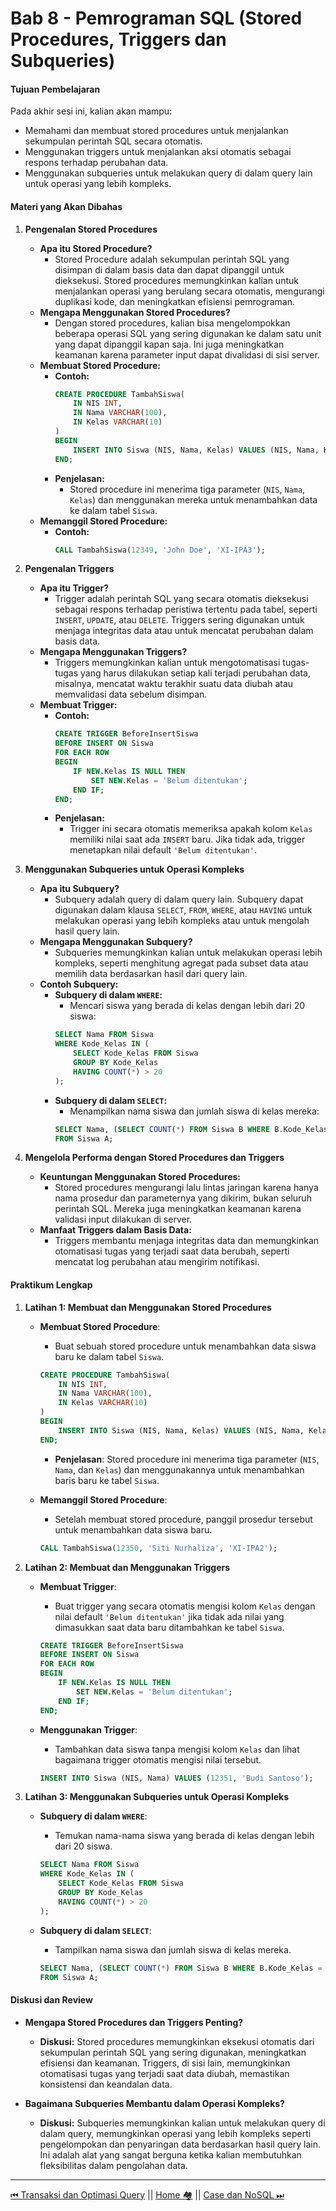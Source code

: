 # **Bab 8 - Pemrograman SQL (Stored Procedures, Triggers dan Subqueries)**
#### **Tujuan Pembelajaran**
Pada akhir sesi ini, kalian akan mampu:
- Memahami dan membuat stored procedures untuk menjalankan sekumpulan perintah SQL secara otomatis.
- Menggunakan triggers untuk menjalankan aksi otomatis sebagai respons terhadap perubahan data.
- Menggunakan subqueries untuk melakukan query di dalam query lain untuk operasi yang lebih kompleks.

#### **Materi yang Akan Dibahas**

1. **Pengenalan Stored Procedures**
   - **Apa itu Stored Procedure?**
     - Stored Procedure adalah sekumpulan perintah SQL yang disimpan di dalam basis data dan dapat dipanggil untuk dieksekusi. Stored procedures memungkinkan kalian untuk menjalankan operasi yang berulang secara otomatis, mengurangi duplikasi kode, dan meningkatkan efisiensi pemrograman.
   - **Mengapa Menggunakan Stored Procedures?**
     - Dengan stored procedures, kalian bisa mengelompokkan beberapa operasi SQL yang sering digunakan ke dalam satu unit yang dapat dipanggil kapan saja. Ini juga meningkatkan keamanan karena parameter input dapat divalidasi di sisi server.
   - **Membuat Stored Procedure:**
     - **Contoh:**
       ```sql
       CREATE PROCEDURE TambahSiswa(
           IN NIS INT,
           IN Nama VARCHAR(100),
           IN Kelas VARCHAR(10)
       )
       BEGIN
           INSERT INTO Siswa (NIS, Nama, Kelas) VALUES (NIS, Nama, Kelas);
       END;
       ```
     - **Penjelasan:**
       - Stored procedure ini menerima tiga parameter (`NIS`, `Nama`, `Kelas`) dan menggunakan mereka untuk menambahkan data ke dalam tabel `Siswa`.
   - **Memanggil Stored Procedure:**
     - **Contoh:**
       ```sql
       CALL TambahSiswa(12349, 'John Doe', 'XI-IPA3');
       ```

2. **Pengenalan Triggers**
   - **Apa itu Trigger?**
     - Trigger adalah perintah SQL yang secara otomatis dieksekusi sebagai respons terhadap peristiwa tertentu pada tabel, seperti `INSERT`, `UPDATE`, atau `DELETE`. Triggers sering digunakan untuk menjaga integritas data atau untuk mencatat perubahan dalam basis data.
   - **Mengapa Menggunakan Triggers?**
     - Triggers memungkinkan kalian untuk mengotomatisasi tugas-tugas yang harus dilakukan setiap kali terjadi perubahan data, misalnya, mencatat waktu terakhir suatu data diubah atau memvalidasi data sebelum disimpan.
   - **Membuat Trigger:**
     - **Contoh:**
       ```sql
       CREATE TRIGGER BeforeInsertSiswa
       BEFORE INSERT ON Siswa
       FOR EACH ROW
       BEGIN
           IF NEW.Kelas IS NULL THEN
               SET NEW.Kelas = 'Belum ditentukan';
           END IF;
       END;
       ```
     - **Penjelasan:**
       - Trigger ini secara otomatis memeriksa apakah kolom `Kelas` memiliki nilai saat ada `INSERT` baru. Jika tidak ada, trigger menetapkan nilai default `'Belum ditentukan'`.

3. **Menggunakan Subqueries untuk Operasi Kompleks**
   - **Apa itu Subquery?**
     - Subquery adalah query di dalam query lain. Subquery dapat digunakan dalam klausa `SELECT`, `FROM`, `WHERE`, atau `HAVING` untuk melakukan operasi yang lebih kompleks atau untuk mengolah hasil query lain.
   - **Mengapa Menggunakan Subquery?**
     - Subqueries memungkinkan kalian untuk melakukan operasi lebih kompleks, seperti menghitung agregat pada subset data atau memilih data berdasarkan hasil dari query lain.
   - **Contoh Subquery:**
     - **Subquery di dalam `WHERE`:**
       - Mencari siswa yang berada di kelas dengan lebih dari 20 siswa:
       ```sql
       SELECT Nama FROM Siswa
       WHERE Kode_Kelas IN (
           SELECT Kode_Kelas FROM Siswa
           GROUP BY Kode_Kelas
           HAVING COUNT(*) > 20
       );
       ```
     - **Subquery di dalam `SELECT`:**
       - Menampilkan nama siswa dan jumlah siswa di kelas mereka:
       ```sql
       SELECT Nama, (SELECT COUNT(*) FROM Siswa B WHERE B.Kode_Kelas = A.Kode_Kelas) AS Jumlah_Siswa
       FROM Siswa A;
       ```

4. **Mengelola Performa dengan Stored Procedures dan Triggers**
   - **Keuntungan Menggunakan Stored Procedures:**
     - Stored procedures mengurangi lalu lintas jaringan karena hanya nama prosedur dan parameternya yang dikirim, bukan seluruh perintah SQL. Mereka juga meningkatkan keamanan karena validasi input dilakukan di server.
   - **Manfaat Triggers dalam Basis Data:**
     - Triggers membantu menjaga integritas data dan memungkinkan otomatisasi tugas yang terjadi saat data berubah, seperti mencatat log perubahan atau mengirim notifikasi.

#### **Praktikum Lengkap**

1. **Latihan 1: Membuat dan Menggunakan Stored Procedures**
   - **Membuat Stored Procedure**:
     - Buat sebuah stored procedure untuk menambahkan data siswa baru ke dalam tabel `Siswa`.
     ```sql
     CREATE PROCEDURE TambahSiswa(
         IN NIS INT,
         IN Nama VARCHAR(100),
         IN Kelas VARCHAR(10)
     )
     BEGIN
         INSERT INTO Siswa (NIS, Nama, Kelas) VALUES (NIS, Nama, Kelas);
     END;
     ```
     - **Penjelasan**: Stored procedure ini menerima tiga parameter (`NIS`, `Nama`, dan `Kelas`) dan menggunakannya untuk menambahkan baris baru ke tabel `Siswa`.

   - **Memanggil Stored Procedure**:
     - Setelah membuat stored procedure, panggil prosedur tersebut untuk menambahkan data siswa baru.
     ```sql
     CALL TambahSiswa(12350, 'Siti Nurhaliza', 'XI-IPA2');
     ```

2. **Latihan 2: Membuat dan Menggunakan Triggers**
   - **Membuat Trigger**:
     - Buat trigger yang secara otomatis mengisi kolom `Kelas` dengan nilai default `'Belum ditentukan'` jika tidak ada nilai yang dimasukkan saat data baru ditambahkan ke tabel `Siswa`.
     ```sql
     CREATE TRIGGER BeforeInsertSiswa
     BEFORE INSERT ON Siswa
     FOR EACH ROW
     BEGIN
         IF NEW.Kelas IS NULL THEN
             SET NEW.Kelas = 'Belum ditentukan';
         END IF;
     END;
     ```

   - **Menggunakan Trigger**:
     - Tambahkan data siswa tanpa mengisi kolom `Kelas` dan lihat bagaimana trigger otomatis mengisi nilai tersebut.
     ```sql
     INSERT INTO Siswa (NIS, Nama) VALUES (12351, 'Budi Santoso');
     ```

3. **Latihan 3: Menggunakan Subqueries untuk Operasi Kompleks**
   - **Subquery di dalam `WHERE`**:
     - Temukan nama-nama siswa yang berada di kelas dengan lebih dari 20 siswa.
     ```sql
     SELECT Nama FROM Siswa
     WHERE Kode_Kelas IN (
         SELECT Kode_Kelas FROM Siswa
         GROUP BY Kode_Kelas
         HAVING COUNT(*) > 20
     );
     ```

   - **Subquery di dalam `SELECT`**:
     - Tampilkan nama siswa dan jumlah siswa di kelas mereka.
     ```sql
     SELECT Nama, (SELECT COUNT(*) FROM Siswa B WHERE B.Kode_Kelas = A.Kode_Kelas) AS Jumlah_Siswa
     FROM Siswa A;
     ```

#### **Diskusi dan Review**

- **Mengapa Stored Procedures dan Triggers Penting?**
  - **Diskusi:** Stored procedures memungkinkan eksekusi otomatis dari sekumpulan perintah SQL yang sering digunakan, meningkatkan efisiensi dan keamanan. Triggers, di sisi lain, memungkinkan otomatisasi tugas yang terjadi saat data diubah, memastikan konsistensi dan keandalan data.
  
- **Bagaimana Subqueries Membantu dalam Operasi Kompleks?**
  - **Diskusi:** Subqueries memungkinkan kalian untuk melakukan query di dalam query, memungkinkan operasi yang lebih kompleks seperti pengelompokan dan penyaringan data berdasarkan hasil query lain. Ini adalah alat yang sangat berguna ketika kalian membutuhkan fleksibilitas dalam pengolahan data.

---
[⏮ Transaksi dan Optimasi Query](../7-transaksi-dan-optimasi-query/README.md) || [Home 🏘](../README.md) || [Case dan NoSQL ⏭](../9-case-dan-nosql/README.md)